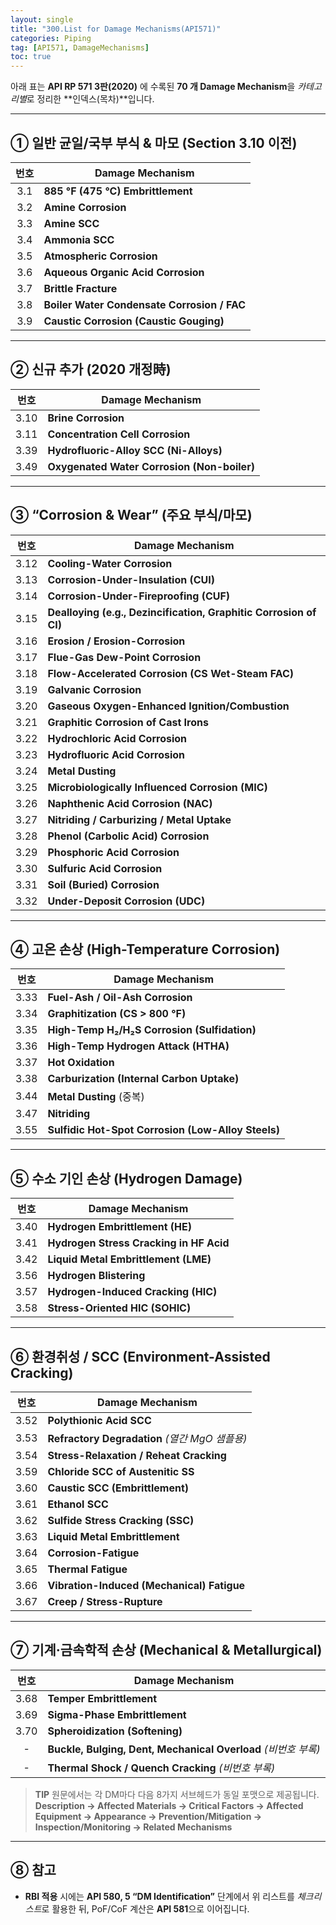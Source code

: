 ```yaml
---
layout: single
title: "300.List for Damage Mechanisms(API571)"
categories: Piping
tag: [API571, DamageMechanisms]
toc: true
---
```


아래 표는 **API RP 571 3판(2020)** 에 수록된 **70 개 Damage Mechanism**을 *카테고리별*로 정리한 **인덱스(목차)**입니다.  

---

## ① 일반 균일/국부 부식 & 마모 (Section 3.10 이전)

| 번호 | Damage Mechanism                            |
| :--: | ------------------------------------------- |
| 3.1  | **885 °F (475 °C) Embrittlement**           |
| 3.2  | **Amine Corrosion**                         |
| 3.3  | **Amine SCC**                               |
| 3.4  | **Ammonia SCC**                             |
| 3.5  | **Atmospheric Corrosion**                   |
| 3.6  | **Aqueous Organic Acid Corrosion**          |
| 3.7  | **Brittle Fracture**                        |
| 3.8  | **Boiler Water Condensate Corrosion / FAC** |
| 3.9  | **Caustic Corrosion (Caustic Gouging)**     |

---

## ② 신규 추가 (2020 개정時) 

| 번호 | Damage Mechanism                            |
| :--: | ------------------------------------------- |
| 3.10 | **Brine Corrosion**                         |
| 3.11 | **Concentration Cell Corrosion**            |
| 3.39 | **Hydrofluoric-Alloy SCC (Ni-Alloys)**      |
| 3.49 | **Oxygenated Water Corrosion (Non-boiler)** |

---

## ③ “Corrosion & Wear” (주요 부식/마모)

| 번호 | Damage Mechanism                                             |
| :--: | ------------------------------------------------------------ |
| 3.12 | **Cooling-Water Corrosion**                                  |
| 3.13 | **Corrosion-Under-Insulation (CUI)**                         |
| 3.14 | **Corrosion-Under-Fireproofing (CUF)**                       |
| 3.15 | **Dealloying (e.g., Dezincification, Graphitic Corrosion of CI)** |
| 3.16 | **Erosion / Erosion-Corrosion**                              |
| 3.17 | **Flue-Gas Dew-Point Corrosion**                             |
| 3.18 | **Flow-Accelerated Corrosion (CS Wet-Steam FAC)**            |
| 3.19 | **Galvanic Corrosion**                                       |
| 3.20 | **Gaseous Oxygen-Enhanced Ignition/Combustion**              |
| 3.21 | **Graphitic Corrosion of Cast Irons**                        |
| 3.22 | **Hydrochloric Acid Corrosion**                              |
| 3.23 | **Hydrofluoric Acid Corrosion**                              |
| 3.24 | **Metal Dusting**                                            |
| 3.25 | **Microbiologically Influenced Corrosion (MIC)**             |
| 3.26 | **Naphthenic Acid Corrosion (NAC)**                          |
| 3.27 | **Nitriding / Carburizing / Metal Uptake**                   |
| 3.28 | **Phenol (Carbolic Acid) Corrosion**                         |
| 3.29 | **Phosphoric Acid Corrosion**                                |
| 3.30 | **Sulfuric Acid Corrosion**                                  |
| 3.31 | **Soil (Buried) Corrosion**                                  |
| 3.32 | **Under-Deposit Corrosion (UDC)**                            |

---

## ④ 고온 손상 (High-Temperature Corrosion) 

| 번호 | Damage Mechanism                                   |
| :--: | -------------------------------------------------- |
| 3.33 | **Fuel-Ash / Oil-Ash Corrosion**                   |
| 3.34 | **Graphitization (CS > 800 °F)**                   |
| 3.35 | **High-Temp H₂/H₂S Corrosion (Sulfidation)**       |
| 3.36 | **High-Temp Hydrogen Attack (HTHA)**               |
| 3.37 | **Hot Oxidation**                                  |
| 3.38 | **Carburization (Internal Carbon Uptake)**         |
| 3.44 | **Metal Dusting** (중복)                           |
| 3.47 | **Nitriding**                                      |
| 3.55 | **Sulfidic Hot-Spot Corrosion (Low-Alloy Steels)** |

---

## ⑤ 수소 기인 손상 (Hydrogen Damage)

| 번호 | Damage Mechanism                        |
| :--: | --------------------------------------- |
| 3.40 | **Hydrogen Embrittlement (HE)**         |
| 3.41 | **Hydrogen Stress Cracking in HF Acid** |
| 3.42 | **Liquid Metal Embrittlement (LME)**    |
| 3.56 | **Hydrogen Blistering**                 |
| 3.57 | **Hydrogen-Induced Cracking (HIC)**     |
| 3.58 | **Stress-Oriented HIC (SOHIC)**         |

---

## ⑥ 환경취성 / SCC (Environment-Assisted Cracking)

| 번호 | Damage Mechanism                               |
| :--: | ---------------------------------------------- |
| 3.52 | **Polythionic Acid SCC**                       |
| 3.53 | **Refractory Degradation** *(열간 MgO 샘플용)* |
| 3.54 | **Stress-Relaxation / Reheat Cracking**        |
| 3.59 | **Chloride SCC of Austenitic SS**              |
| 3.60 | **Caustic SCC (Embrittlement)**                |
| 3.61 | **Ethanol SCC**                                |
| 3.62 | **Sulfide Stress Cracking (SSC)**              |
| 3.63 | **Liquid Metal Embrittlement**                 |
| 3.64 | **Corrosion-Fatigue**                          |
| 3.65 | **Thermal Fatigue**                            |
| 3.66 | **Vibration-Induced (Mechanical) Fatigue**     |
| 3.67 | **Creep / Stress-Rupture**                     |

---

## ⑦ 기계·금속학적 손상 (Mechanical & Metallurgical)

| 번호 | Damage Mechanism                                             |
| :--: | ------------------------------------------------------------ |
| 3.68 | **Temper Embrittlement**                                     |
| 3.69 | **Sigma-Phase Embrittlement**                                |
| 3.70 | **Spheroidization (Softening)**                              |
|  -   | **Buckle, Bulging, Dent, Mechanical Overload** *(비번호 부록)* |
|  -   | **Thermal Shock / Quench Cracking** *(비번호 부록)*          |

> **TIP**   원문에서는 각 DM마다 다음 8가지 서브헤드가 동일 포맷으로 제공됩니다.  
> **Description → Affected Materials → Critical Factors → Affected Equipment → Appearance → Prevention/Mitigation → Inspection/Monitoring → Related Mechanisms**

---

## ⑧ 참고 

- **RBI 적용** 시에는 **API 580, 5 “DM Identification”** 단계에서 위 리스트를 *체크리스트*로 활용한 뒤, PoF/CoF 계산은 **API 581**으로 이어집니다.  

